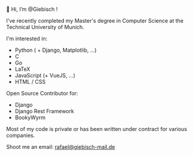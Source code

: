 👋 Hi, I’m @Giebisch !

I've recently completed my Master's degree in Computer Science at the Technical University of Munich.

I'm interested in:
  + Python ( + Django, Matplotlib, ...)
  + C
  + Go
  + LaTeX
  + JavaScript (+ VueJS, ...)
  + HTML / CSS

Open Source Contributor for:
  + Django
  + Django Rest Framework
  + BookyWyrm

Most of my code is private or has been written under contract for various companies.
  
Shoot me an email: rafael@giebisch-mail.de

